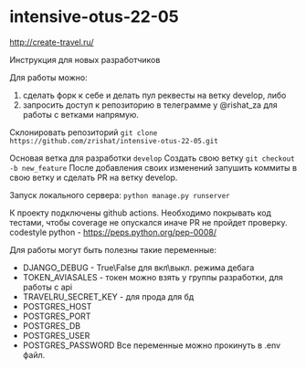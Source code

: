 # intensive-otus-22-05

http://create-travel.ru/ 

Инструкция для новых разработчиков

Для работы можно:
1) сделать форк к себе и делать пул реквесты на ветку develop, либо 
2) запросить доступ к репозиторию в телеграмме у @rishat_za для работы с ветками напрямую.

Склонировать репозиторий
`git clone https://github.com/zrishat/intensive-otus-22-05.git`

Основая ветка для разработки `develop`
Cоздать свою ветку
`git checkout -b new_feature`
После добавления своих изменений запушить коммиты в свою ветку и сделать PR на ветку develop.

Запуск локального сервера:
`python manage.py runserver`

К проекту подключены github actions. Необходимо покрывать код тестами, чтобы coverage не опускался иначе PR не пройдет проверку.
codestyle python - https://peps.python.org/pep-0008/

Для работы могут быть полезны такие переменные:
- DJANGO_DEBUG - True\False для вкл\выкл. режима дебага
- TOKEN_AVIASALES - токен можно взять у группы разработки, для работы с api
- TRAVELRU_SECRET_KEY - для прода
для бд
- POSTGRES_HOST
- POSTGRES_PORT
- POSTGRES_DB
- POSTGRES_USER
- POSTGRES_PASSWORD
Все переменные можно прокинуть в .env файл.
